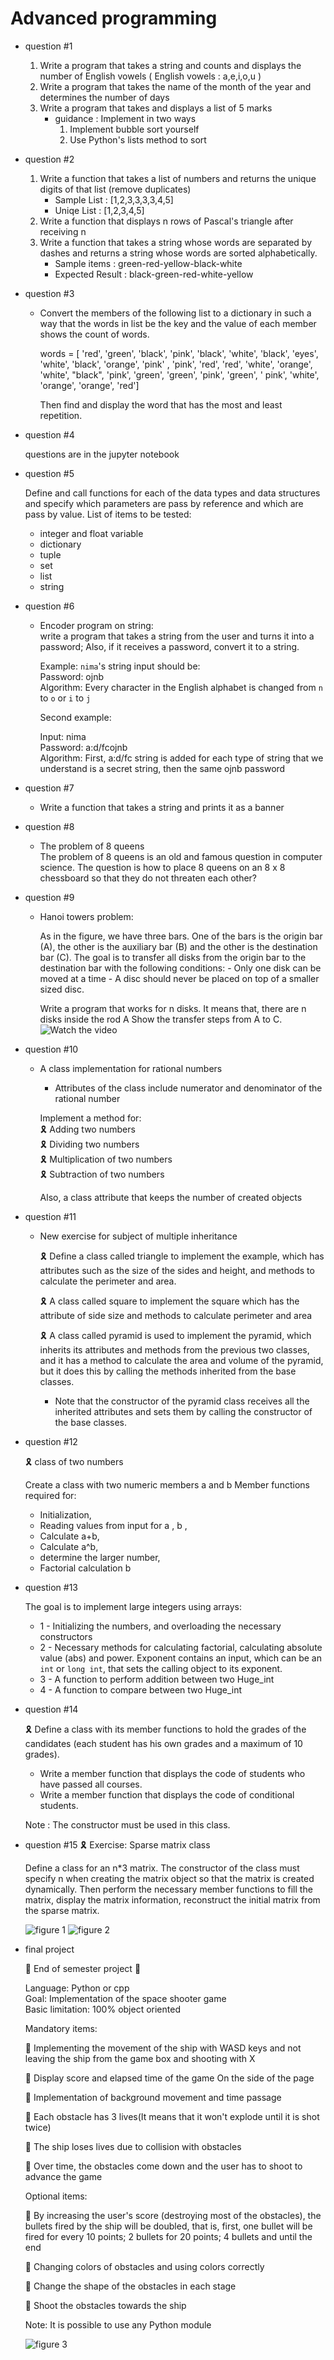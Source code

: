 # Advanced programming
  - question #1
    1. Write a program that takes a string and counts and displays the number of English vowels ( English vowels : a,e,i,o,u )
    2. Write a program that takes the name of the month of the year and determines the number of days
    3. Write a program that takes and displays a list of 5 marks
       - guidance : Implement in two ways
          1. Implement bubble sort yourself
          2. Use Python's lists method to sort
    
  - question #2
    1. Write a function that takes a list of numbers and returns the unique digits of that list (remove duplicates)
       - Sample List : [1,2,3,3,3,3,4,5]
       - Uniqe List : [1,2,3,4,5]
    2. Write a function that displays n rows of Pascal's triangle after receiving n
    3. Write a function that takes a string whose words are separated by dashes and returns a string whose words are sorted alphabetically.
       - Sample items : green-red-yellow-black-white
       - Expected Result : black-green-red-white-yellow

  - question #3
     - Convert the members of the following list to a dictionary in such a way that the words in list be the key and the value of each member shows the count of words.
       
        words = [ 'red', 'green', 'black', 'pink', 'black', 'white', 'black', 'eyes', 'white', 'black', 'orange', 'pink' , 'pink', 'red', 'red', 'white', 'orange',                       'white', "black", 'pink', 'green', 'green', 'pink', 'green', ' pink', 'white', 'orange', 'orange', 'red']
       
        Then find and display the word that has the most and least repetition.
  
  - question #4

    questions are in the jupyter notebook

  - question #5
    
    Define and call functions for each of the data types and data structures and specify which parameters are pass by reference and which are pass by value.
    List of items to be tested:
      - integer and float variable
      - dictionary
      - tuple
      - set
      - list
      - string
        
  - question #6

    - Encoder program on string: <br>
        write a program that takes a string from the user and turns it into a password; Also, if it receives a password, convert it to a string. <br>
        
        Example:
        `nima`'s string input should be: <br>
        Password: ojnb <br>
        Algorithm: Every character in the English alphabet is changed from `n` to `o` or `i` to `j` <br>
        
        Second example: <br>
        
        Input: nima <br>
        Password: a:d/fcojnb <br>
        Algorithm: First, a:d/fc string is added for each type of string that we understand is a secret string, then the same ojnb password

- question #7

  - Write a function that takes a string and prints it as a banner
   
- question #8
    
  - The problem of 8 queens <br>
              The problem of 8 queens is an old and famous question in computer science.
              The question is how to place 8 queens on an 8 x 8 chessboard so that they do not threaten each other?

- question #9
    
    - Hanoi towers problem:
      
        As in the figure, we have three bars. One of the bars is the origin bar (A), the other is the auxiliary bar (B) and the other is the destination bar (C). The            goal is to transfer all disks from the origin bar to the destination bar with the following conditions:
          - Only one disk can be moved at a time
          - A disc should never be placed on top of a smaller sized disc.
         
        Write a program that works for n disks.
        It means that, there are n disks inside the rod A
        Show the transfer steps from A to C.
        ![Watch the video](https://preview.redd.it/c8fyjo37cwr21.gif?width=1021&auto=webp&s=b58f91e5482bb4086acd3b729ac11d4fab52e971)

- question #10
  
  - A class implementation for rational numbers <br>
      -  Attributes of the class include numerator and denominator of the rational number
      
      Implement a method for: <br>
        🎗 Adding two numbers <br>
        🎗 Dividing two numbers <br>
        🎗 Multiplication of two numbers <br>
        🎗 Subtraction of two numbers <br>
      
      Also, a class attribute that keeps the number of created objects

- question #11

  - New exercise for subject of multiple inheritance
        
    🎗 Define a class called triangle to implement the example, which has attributes such as the size of the sides and height, and methods to calculate the                     perimeter and area.
        
    🎗 A class called square to implement the square which has the attribute of side size and methods to calculate perimeter and area
            
    🎗 A class called pyramid is used to implement the pyramid, which inherits its attributes and methods from the previous two classes, and it has a method to                  calculate the area and volume of the pyramid, but it does this by calling the methods inherited from the base classes.
            
    - Note that the constructor of the pyramid class receives all the inherited attributes and sets them by calling the constructor of the base classes.

- question #12

  🎗 class of two numbers

  Create a class with two numeric members a and b Member functions required for:
     
  - Initialization,
  - Reading values ​​from input for a , b ,
  - Calculate a+b,
  - Calculate a^b,
  - determine the larger number,
  - Factorial calculation b
         
- question #13

  The goal is to implement large integers using arrays: <br>
  
    * 1 - Initializing the numbers, and overloading the necessary constructors <br>
    * 2 - Necessary methods for calculating factorial, calculating absolute value (abs) and power. Exponent contains an input, which can be an `int` or `long int`,              that sets the calling object to its exponent. <br>
    * 3 - A function to perform addition between two Huge_int <br>
    * 4 - A function to compare between two Huge_int

- question #14

  🎗 Define a class with its member functions to hold the grades of the candidates (each student has his own grades and a maximum of 10 grades).
  
    * Write a member function that displays the code of students who have passed all courses.
    * Write a member function that displays the code of conditional students.
      
   Note : The constructor must be used in this class.

- question #15
  🎗 Exercise: Sparse matrix class
  
  Define a class for an n*3 matrix. The constructor of the class must specify n when creating the matrix object so that the matrix is ​​created dynamically. Then          perform the necessary member functions to fill the matrix, display the matrix information, reconstruct the initial matrix from the sparse matrix.
  
  ![figure 1](https://github.com/nimarasi/Undergraduate_projects/assets/80810639/0d70368f-4c1c-47c9-bb1f-3298bee7bf3b)
  ![figure 2](https://github.com/nimarasi/Undergraduate_projects/assets/80810639/8f6f3c3f-5067-4a90-8a6c-b4b9bbed5819)


- final project
  
  🎯 End of semester project 🎯
  
  Language: Python or cpp <br>
  Goal: Implementation of the space shooter game <br>
  Basic limitation: 100% object oriented

  Mandatory items:
  
  🎯 Implementing the movement of the ship with WASD keys and not leaving the ship from the game box and shooting with X
  
  🎯 Display score and elapsed time of the game On the side of the page
  
  🎯 Implementation of background movement and time passage
  
  🎯 Each obstacle has 3 lives(It means that it won't explode until it is shot twice)
  
  🎯 The ship loses lives due to collision with obstacles
  
  🎯 Over time, the obstacles come down and the user has to shoot to advance the game

  Optional items:

  🎯 By increasing the user's score (destroying most of the obstacles), the bullets fired by the ship will be doubled, that is, first, one bullet will be fired for
      every 10 points; 2 bullets for 20 points; 4 bullets and until the end
    
  🎯 Changing colors of obstacles and using colors correctly

  🎯 Change the shape of the obstacles in each stage

  🎯 Shoot the obstacles towards the ship
  
  Note: It is possible to use any Python module      

  ![figure 3](https://github.com/nimarasi/Undergraduate_projects/assets/80810639/bd6e61ec-b582-4951-b790-a9021045ba82)

